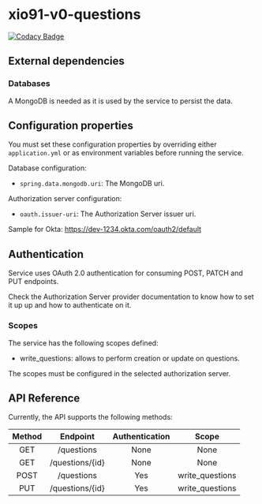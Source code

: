 # xio91-v0-questions

[![Codacy Badge](https://app.codacy.com/project/badge/Grade/f22d4845df7540109bbb24d3c3f131dc)](https://www.codacy.com/gh/Flashky/xio91-v0-questions/dashboard?utm_source=github.com&amp;utm_medium=referral&amp;utm_content=Flashky/xio91-v0-questions&amp;utm_campaign=Badge_Grade)

## External dependencies

### Databases

A MongoDB is needed as it is used by the service to persist the data.


## Configuration properties

You must set these configuration properties by overriding either ``application.yml`` or as environment variables before running the service.


Database configuration:

- ``spring.data.mongodb.uri``: The MongoDB uri.

Authorization server configuration:

- ``oauth.issuer-uri``: The Authorization Server issuer uri.

Sample for Okta: https://dev-1234.okta.com/oauth2/default

## Authentication

Service uses OAuth 2.0 authentication for consuming POST, PATCH and PUT endpoints.

Check the Authorization Server provider documentation to know how to set it up up and how to authenticate on it.

### Scopes

The service has the following scopes defined:

- write_questions: allows to perform creation or update on questions.

The scopes must be configured in the selected authorization server.

## API Reference

Currently, the API supports the following methods:

**Method**|**Endpoint**|**Authentication**|**Scope**
:-----:|:-----:|:-----:|:-----:
GET|/questions|None|None
GET|/questions/{id}|None|None
POST|/questions|Yes|write\_questions
PUT|/questions/{id}|Yes|write\_questions

  



